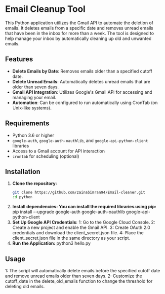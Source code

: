# Email Cleanup Tool

This Python application utilizes the Gmail API to automate the deletion of emails. It deletes emails from a specific date and removes unread emails that have been in the inbox for more than a week. The tool is designed to help manage your inbox by automatically cleaning up old and unwanted emails.

## Features

- **Delete Emails by Date**: Removes emails older than a specified cutoff date.
- **Delete Unread Emails**: Automatically deletes unread emails that are older than seven days.
- **Gmail API Integration**: Utilizes Google's Gmail API for accessing and managing your email.
- **Automation**: Can be configured to run automatically using CronTab (on Unix-like systems).

## Requirements

- Python 3.6 or higher
- `google-auth`, `google-auth-oauthlib`, and `google-api-python-client` libraries
- Access to a Gmail account for API interaction
- `crontab` for scheduling (optional)

## Installation

1. **Clone the repository:**
   ```bash
   git clone https://github.com/zainabimran94/Email-cleaner.git
   cd python
2. **Install dependencies: You can install the required libraries using pip:**
   pip install --upgrade google-auth google-auth-oauthlib google-api-python-client
3. **Set Up Google API Credentials:**
   1: Go to the Google Cloud Console.
   2: Create a new project and enable the Gmail API.
   3: Create OAuth 2.0 credentials and download the client_secret.json file.
   4: Place the client_secret.json file in the same directory as your script.
4. **Run the Application:**
   python3 hello.py

## Usage
1: The script will automatically delete emails before the specified cutoff date and remove unread emails older than seven days.
2: Customize the cutoff_date in the delete_old_emails function to change the threshold for deleting old emails.


